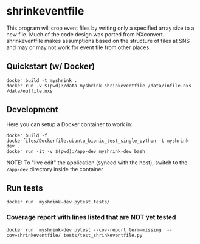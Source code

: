 # shrinkeventfile
This program will crop event files by writing only a specified array 
size to a new file. Much of the code design was ported from NXconvert.
shrinkeventfile makes assumptions based on the structure of files at
SNS and may or may not work for event file from other places.

## Quickstart (w/ Docker)
```
docker build -t myshrink .
docker run -v $(pwd):/data myshrink shrinkeventfile /data/infile.nxs /data/outfile.nxs
```

## Development

Here you can setup a Docker container to work in:
```
docker build -f dockerfiles/Dockerfile.ubuntu_bionic_test_single_python -t myshrink-dev .
docker run -it -v $(pwd):/app-dev myshrink-dev bash
```

NOTE: To "live edit" the application (synced with the host),
        switch to the `/app-dev` directory inside the container

## Run tests

```
docker run  myshrink-dev pytest tests/
```

### Coverage report with lines listed that are NOT yet tested
```
docker run  myshrink-dev pytest --cov-report term-missing  --cov=shrinkeventfile/ tests/test_shrinkeventfile.py
```
